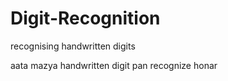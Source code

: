 # Digit-Recognition
recognising handwritten digits

aata mazya handwritten digit pan recognize honar
